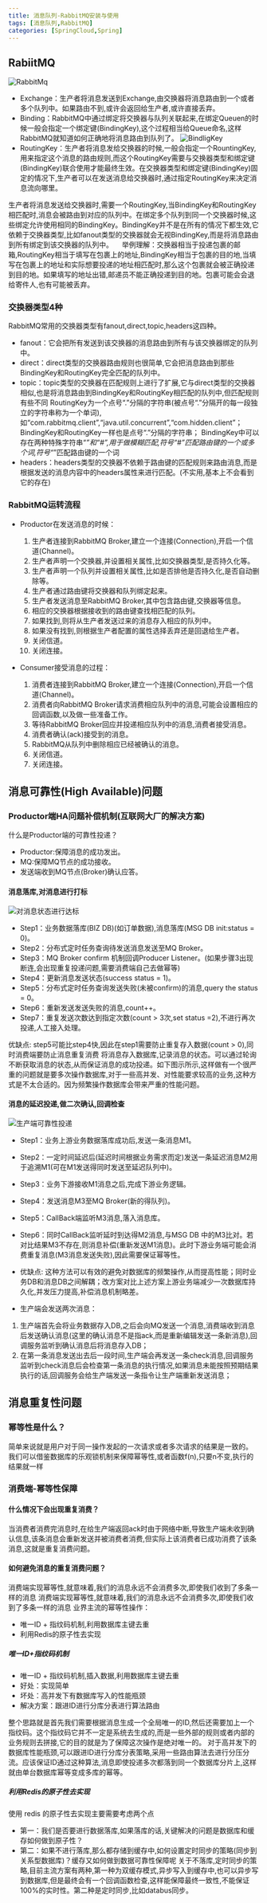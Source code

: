 ```yaml
---
title: 消息队列-RabbitMQ安装与使用
tags: [消息队列,RabbitMQ]
categories: [SpringCloud,Spring]
---
```

## RabiitMQ
![RabbitMq](/rabbitMq/RabbitMq.png "RabbitMq")

* Exchange：生产者将消息发送到Exchange,由交换器将消息路由到一个或者多个队列中。如果路由不到,或许会返回给生产者,或许直接丢弃。
* Binding：RabbitMQ中通过绑定将交换器与队列关联起来,在绑定Queuen的时候一般会指定一个绑定键(BindingKey),这个过程相当给Queue命名,这样RabbitMQ就知道如何正确地将消息路由到队列了。
![BindligKey](/rabbitMq/BindligKey.png "BindligKey")
* RoutingKey：生产者将消息发给交换器的时候,一般会指定一个RountingKey,用来指定这个消息的路由规则,而这个RoutingKey需要与交换器类型和绑定键(BindingKey)联合使用才能最终生效。在交换器类型和绑定键(BindingKey)固定的情况下,生产者可以在发送消息给交换器时,通过指定RoutingKey来决定消息流向哪里。

生产者将消息发送给交换器时,需要一个RoutingKey,当BindingKey和RoutingKey相匹配时,消息会被路由到对应的队列中。在绑定多个队列到同一个交换器时候,这些绑定允许使用相同的BindingKey。BindingKey并不是在所有的情况下都生效,它依赖于交换器类型,比如fanout类型的交换器就会无视BindingKey,而是将消息路由到所有绑定到该交换器的队列中。
 举例理解：交换器相当于投递包裹的邮箱,RoutingKey相当于填写在包裹上的地址,BindingKey相当于包裹的目的地,当填写在包裹上的地址和实际想要投递的地址相匹配时,那么这个包裹就会被正确投递到目的地。如果填写的地址出错,邮递员不能正确投递到目的地。包裹可能会会退给寄件人,也有可能被丢弃。

### 交换器类型4种
RabbitMQ常用的交换器类型有fanout,direct,topic,headers这四种。
* fanout：它会把所有发送到该交换器的消息路由到所有与该交换器绑定的队列中。
* direct：direct类型的交换器路由规则也很简单,它会把消息路由到那些BindingKey和RoutingKey完全匹配的队列中。
* topic：topic类型的交换器在匹配规则上进行了扩展,它与direct类型的交换器相似,也是将消息路由到BindingKey和RoutingKey相匹配的队列中,但匹配规则有些不同
    RoutingKey为一个点号“.”分隔的字符串(被点号“.”分隔开的每一段独立的字符串称为一个单词),如“com.rabbitmq.client”,“java.util.concurrent”,“com.hidden.client”；
    BindingKey和RoutingKey一样也是点号“.”分隔的字符串；
    BindingKey中可以存在两种特殊字符串“*”和“#”,用于做模糊匹配,符号“#”匹配路由键的一个或多个词,符号“*”匹配路由键的一个词
* headers：headers类型的交换器不依赖于路由键的匹配规则来路由消息,而是根据发送的消息内容中的headers属性来进行匹配。(不实用,基本上不会看到它的存在)


### RabbitMQ运转流程
* Productor在发送消息的时候：
  1. 生产者连接到RabbitMQ Broker,建立一个连接(Connection),开启一个信道(Channel)。
  2. 生产者声明一个交换器,并设置相关属性,比如交换器类型,是否持久化等。
  3. 生产者声明一个队列并设置相关属性,比如是否排他是否持久化,是否自动删除等。
  4. 生产者通过路由键将交换器和队列绑定起来。
  5. 生产者发送消息至RabbitMQ Broker,其中包含路由键,交换器等信息。
  6. 相应的交换器根据接收到的路由键查找相匹配的队列。
  7. 如果找到,则将从生产者发送过来的消息存入相应的队列中。
  8. 如果没有找到,则根据生产者配置的属性选择丢弃还是回退给生产者。
  9. 关闭信道。
  10. 关闭连接。

* Consumer接受消息的过程：
  1. 消费者连接到RabbitMQ Broker,建立一个连接(Connection),开启一个信道(Channel)。
  2. 消费者向RabbitMQ Broker请求消费相应队列中的消息,可能会设置相应的回调函数,以及做一些准备工作。
  3. 等待RabbitMQ Broker回应并投递相应队列中的消息,消费者接受消息。
  4. 消费者确认(ack)接受到的消息。
  5. RabbitMQ从队列中删除相应已经被确认的消息。
  6. 关闭信道。
  7. 关闭连接。

## 消息可靠性(High Available)问题
### Productor端HA问题补偿机制(互联网大厂的解决方案)
什么是Productor端的可靠性投递？
* Productor:保障消息的成功发出。
* MQ:保障MQ节点的成功接收。
* 发送端收到MQ节点(Broker)确认应答。

#### 消息落库,对消息进行打标
![对消息状态进行达标](/rabbitMq/对消息状态进行达标.png "对消息状态进行达标")
* Step1：业务数据落库(BIZ DB)(如订单数据),消息落库(MSG DB init:status = 0)。
* Step2：分布式定时任务查询待发送消息发送至MQ Broker。
* Step3：MQ Broker confirm 机制回调Producer Listener。(如果步骤3出现断连,会出现重复投递问题,需要消费端自己去做幂等)
* Step4：更新消息发送状态(success status = 1)。
* Step5：分布式定时任务查询发送失败(未被confirm)的消息,query the status = 0。
* Step6：重新发送发送失败的消息,count++。
* Step7：重复发送次数达到指定次数(count > 3次,set status =2),不进行再次投递,人工接入处理。

优缺点:
step5可能比step4快,因此在step1需要防止重复存入数据(count > 0),同时消费端要防止消息重复消费
将消息存入数据库,记录消息的状态。可以通过轮询不断获取消息的状态,从而保证消息的成功投递。如下图示所示,这样做有一个很严重的问题就是要多次操作数据库,对于一些高并发、对性能要求较高的业务,这种方式是不太合适的。因为频繁操作数据库会带来严重的性能问题。

#### 消息的延迟投递,做二次确认,回调检查
![生产端可靠性投递](/rabbitMq/生产端可靠性投递.png "生产端可靠性投递")
* Step1：业务上游业务数据落库成功后,发送一条消息M1。
* Step2：一定时间延迟后(延迟时间根据业务需求而定)发送一条延迟消息M2用于追溯M1(可在M1发送得同时发送至延迟队列中)。
* Step3：业务下游接收M1消息之后,完成下游业务逻辑。
* Step4：发送消息M3至MQ Broker(新的得队列)。
* Step5：CallBack端监听M3消息,落入消息库。
* Step6：同时CallBack监听延时到达得M2消息,与MSG DB 中的M3比对。若对比结果M3不存在,则消息补偿(重新发送M1消息)。此时下游业务端可能会消费重复消息(M3消息发送失败),因此需要保证幂等性。

* 优缺点:
这种方法可以有效的避免对数据库的频繁操作,从而提高性能；同时业务DB和消息DB之间解耦；改方案对比上述方案上游业务端减少一次数据库持久化,并发压力提高,补偿消息机制略差。
* 生产端会发送两次消息：
1. 生产端首先会将业务数据存入DB,之后会向MQ发送一个消息,消费端收到消息后发送确认消息(这里的确认消息不是指ack,而是重新编辑发送一条新消息),回调服务监听到确认消息后将消息存入DB；
2. 在第一条消息发送出去后一段时间,生产端会再发送一条check消息,回调服务监听到check消息后会检查第一条消息的执行情况,如果消息未能按照预期结果执行的话,回调服务会给生产端发送一条指令让生产端重新发送消息；

## 消息重复性问题
### 幂等性是什么？
简单来说就是用户对于同一操作发起的一次请求或者多次请求的结果是一致的。
我们可以借鉴数据库的乐观锁机制来保障幂等性,或者函数f(n),只要n不变,执行的结果就一样

### 消费端-幂等性保障
#### 什么情况下会出现重复消费？
当消费者消费完消息时,在给生产端返回ack时由于网络中断,导致生产端未收到确认信息,该条消息会重新发送并被消费者消费,但实际上该消费者已成功消费了该条消息,这就是重复消费问题。

#### 如何避免消息的重复消费问题？
消费端实现幂等性,就意味着,我们的消息永远不会消费多次,即使我们收到了多条一样的消息
消费端实现幂等性,就意味着,我们的消息永远不会消费多次,即使我们收到了多条一样的消息
业界主流的幂等性操作：
* 唯一ID + 指纹码机制,利用数据库主键去重
* 利用Redis的原子性去实现

##### 唯一ID+指纹码机制
* 唯一ID + 指纹码机制,插入数据,利用数据库主键去重
* 好处：实现简单
* 坏处：高并发下有数据库写入的性能瓶颈
* 解决方案：跟进ID进行分库分表进行算法路由

整个思路就是首先我们需要根据消息生成一个全局唯一的ID,然后还需要加上一个指纹码。这个指纹码它并不一定是系统去生成的,而是一些外部的规则或者内部的业务规则去拼接,它的目的就是为了保障这次操作是绝对唯一的。
对于高并发下的数据库性能瓶颈,可以跟进ID进行分库分表策略,采用一些路由算法去进行分压分流。应该保证ID通过这种算法,消息即使投递多次都落到同一个数据库分片上,这样就由单台数据库幂等变成多库的幂等。

##### 利用Redis的原子性去实现
使用 redis 的原子性去实现主要需要考虑两个点
* 第一：我们是否要进行数据落库,如果落库的话,关键解决的问题是数据库和缓存如何做到原子性？
* 第二：如果不进行落库,那么都存储到缓存中,如何设置定时同步的策略(同步到关系型数据库)？缓存又如何做到数据可靠性保障呢
关于不落库,定时同步的策略,目前主流方案有两种,第一种为双缓存模式,异步写入到缓存中,也可以异步写到数据库,但是最终会有一个回调函数检查,这样能保障最终一致性,不能保证100%的实时性。第二种是定时同步,比如databus同步。

